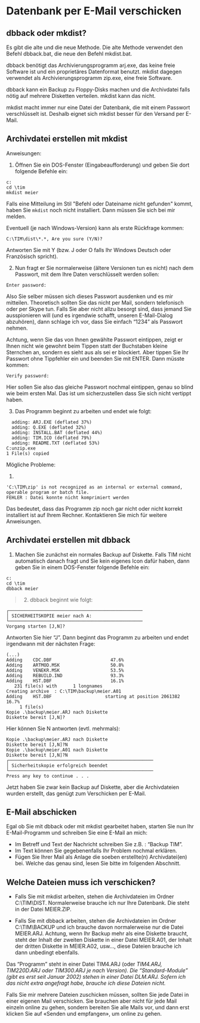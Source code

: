 # Datenbank per E-Mail verschicken #

## dbback oder mkdist? ##

Es gibt die alte und die neue Methode. Die alte Methode verwendet den Befehl dbback.bat, die neue den Befehl mkdist.bat.

dbback benötigt das Archivierungsprogramm arj.exe, das keine freie Software ist und ein proprietäres Datenformat benutzt. mkdist dagegen verwendet als Archivierungsprogramm zip.exe, eine freie Software.

dbback kann ein Backup zu Floppy-Disks machen und die Archivdatei falls nötig auf mehrere Disketten verteilen. mkdist kann das nicht.

mkdist macht immer nur eine Datei der Datenbank, die mit einem Passwort verschlüsselt ist. Deshalb eignet sich mkdist besser für den Versand per E-Mail.

## Archivdatei erstellen mit mkdist ##

Anweisungen:

1.  Öffnen Sie ein DOS-Fenster (Eingabeaufforderung) und geben Sie dort folgende Befehle ein:

```
c:
cd \tim
mkdist meier
```

Falls eine Mitteilung im Stil "Befehl oder Dateiname nicht gefunden" kommt, haben Sie `mkdist` noch nicht installiert. Dann müssen Sie sich bei mir melden.

Eventuell (je nach Windows-Version) kann als erste Rückfrage kommen:

```
C:\TIM\dist\*.*, Are you sure (Y/N)?
```

Antworten Sie mit Y (bzw. J oder O falls Ihr Windows Deutsch oder Französisch spricht).

2. Nun fragt er Sie normalerweise (ältere Versionen tun es nicht) nach dem Passwort, mit dem Ihre Daten verschlüsselt werden sollen:

```
Enter password:
```

Also Sie selber müssen sich dieses Passwort ausdenken und es mir mitteilen. Theoretisch sollten Sie das nicht per Mail, sondern telefonisch oder per Skype tun. Falls Sie aber nicht allzu besorgt sind, dass jemand Sie ausspionieren will (und es irgendwie schafft, unseren E-Mail-Dialog abzuhören), dann schlage ich vor, dass Sie einfach “1234” als Passwort nehmen.

Achtung, wenn Sie das von Ihnen gewählte Passwort eintippen, zeigt er Ihnen nicht wie gewohnt beim Tippen statt der Buchstaben kleine Sternchen an, sondern es sieht aus als sei er blockiert. Aber tippen Sie Ihr Passwort ohne Tippfehler ein und beenden Sie mit ENTER. Dann müsste kommen:

```
Verify password:
```

Hier sollen Sie also das gleiche Passwort nochmal eintippen, genau so blind wie beim ersten Mal. Das ist um sicherzustellen dass Sie sich nicht vertippt haben.

3. Das Programm beginnt zu arbeiten und endet wie folgt:

```
  adding: ARJ.EXE (deflated 37%)
  adding: Q.EXE (deflated 32%)
  adding: INSTALL.BAT (deflated 44%)
  adding: TIM.ICO (deflated 79%)
  adding: README.TXT (deflated 53%)
C:unzip.exe
1 File(s) copied
```

Mögliche Probleme:

1.

```
'C:\TIM\zip' is not recognized as an internal or external command, operable program or batch file.
FEHLER : Datei konnte nicht komprimiert werden
```

Das bedeutet, dass das Programm zip noch gar nicht oder nicht korrekt installiert ist auf Ihrem Rechner. Kontaktieren Sie mich für weitere Anweisungen.

## Archivdatei erstellen mit dbback ##

1. Machen Sie zunächst ein normales Backup auf Diskette. Falls TIM nicht automatisch danach fragt und Sie kein eigenes Icon dafür haben, dann geben Sie in einem DOS-Fenster folgende Befehle ein:

```
c:
cd \tim
dbback meier
```

> 2. dbback beginnt wie folgt:

```
┌──────────────────────────────────────────────────
│ SICHERHEITSKOPIE meier nach A:
└──────────────────────────────────────────────────
Vorgang starten [J,N]?
```

Antworten Sie hier “J”. Dann beginnt das Programm zu arbeiten und endet irgendwann mit der nächsten Frage:

```
(...)
Adding    CDC.DBF                      47.6%
Adding    ARTMOD.MSK                   50.8%
Adding    VENEKR.MSK                   53.5%
Adding    REBUILD.IND                  93.3%
Adding    HST.DBF                      16.1%
   231 file(s) with      1 longnames
Creating archive  : C:\TIM\backup\meier.A01
Adding    HST.DBF                    starting at position 2061382   16.7%
     1 file(s)
Kopie .\backup\meier.ARJ nach Diskette
Diskette bereit [J,N]?
```

Hier können Sie N antworten (evtl. mehrmals):

```
Kopie .\backup\meier.ARJ nach Diskette
Diskette bereit [J,N]?N
Kopie .\backup\meier.A01 nach Diskette
Diskette bereit [J,N]?N
┌──────────────────────────────────────────────────────
│ Sicherheitskopie erfolgreich beendet
└──────────────────────────────────────────────────────
Press any key to continue . . .
```

Jetzt haben Sie zwar kein Backup auf Diskette, aber die Archivdateien wurden erstellt, das genügt zum Verschicken per E-Mail.

## E-Mail abschicken ##

Egal ob Sie mit dbback oder mit mkdist gearbeitet haben, starten Sie nun Ihr E-Mail-Programm und schreiben Sie eine E-Mail an mich:

  * Im Betreff und Text der Nachricht schreiben Sie z.B. : “Backup TIM”.
  * Im Text können Sie gegebenenfalls Ihr Problem nochmal erklären.
  * Fügen Sie Ihrer Mail als Anlage die soeben erstellte(n) Archivdatei(en) bei. Welche das genau sind, lesen Sie bitte im folgenden Abschnitt.

## Welche Dateien muss ich verschicken? ##

  * Falls Sie mit mkdist arbeiten, stehen die Archivdateien im Ordner C:\TIM\DIST. Normalerweise brauche ich nur Ihre Datenbank. Die steht in der Datei MEIER.ZIP.

  * Falls Sie mit dbback arbeiten, stehen die Archivdateien im Ordner C:\TIM\BACKUP und ich brauche davon normalerweise nur die Datei MEIER.ARJ. Achtung, wenn Ihr Backup mehr als eine Diskette braucht, steht der Inhalt der zweiten Diskette in einer Datei MEIER.A01, der Inhalt der dritten Diskette in MEIER.A02, usw..., diese Dateien brauche ich dann unbedingt ebenfalls.

Das “Programm” steht in einer Datei TIM4.ARJ (oder _TIM4.ARJ, TIM220D.ARJ oder TIM300.ARJ je nach Version). Die “Standard-Module” (gibt es erst seit Januar 2002) stehen in einer Datei DLM.ARJ. Sofern ich das nicht extra angefragt habe, brauche ich diese Dateien nicht._

Falls Sie mir mehrere Dateien zuschicken müssen, sollten Sie jede Datei in einer eigenen Mail verschicken. Sie brauchen aber nicht für jede Mail einzeln online zu gehen, sondern bereiten Sie alle Mails vor, und dann erst klicken Sie auf «Senden und empfangen», um online zu gehen.